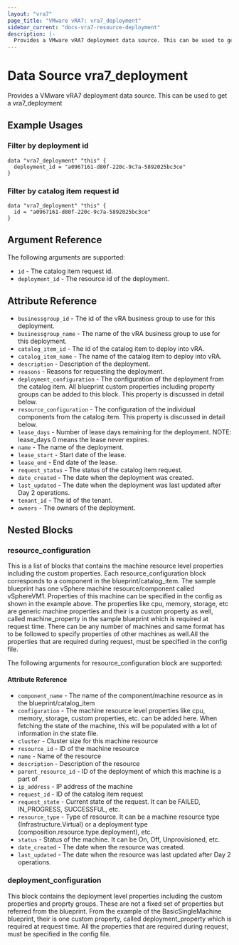 ```yaml
---
layout: "vra7"
page_title: "VMware vRA7: vra7_deployment"
sidebar_current: "docs-vra7-resource-deployment"
description: |-
  Provides a VMware vRA7 deployment data source. This can be used to get a vra7_deployment
---
```


# Data Source vra7\_deployment

Provides a VMware vRA7 deployment data source. This can be used to get a vra7_deployment

## Example Usages

### Filter by deployment id

```hcl
data "vra7_deployment" "this" {
  deployment_id = "a0967161-d80f-220c-9c7a-5892025bc3ce"
}
```
### Filter by catalog item request id

```hcl
data "vra7_deployment" "this" {
  id = "a0967161-d80f-220c-9c7a-5892025bc3ce"
}
```

## Argument Reference

The following arguments are supported:
* `id` - The catalog item request id.
* `deployment_id` - The resource id of the deployment. 

## Attribute Reference

* `businessgroup_id` - The id of the vRA business group to use for this deployment.
* `businessgroup_name` - The name of the vRA business group to use for this deployment.
* `catalog_item_id` - The id of the catalog item to deploy into vRA.
* `catalog_item_name` - The name of the catalog item to deploy into vRA.
* `description` - Description of the deployment.
* `reasons` - Reasons for requesting the deployment.
* `deployment_configuration` - The configuration of the deployment from the catalog item. All blueprint custom properties including property groups can be added to this block. This property is discussed in detail below.
* `resource_configuration` - The configuration of the individual components from the catalog item. This property is discussed in detail below.
* `lease_days` - Number of lease days remaining for the deployment. NOTE: lease_days 0 means the lease never expires.
* `name` - The name of the deployment.
* `lease_start` - Start date of the lease.
* `lease_end` - End date of the lease.
* `request_status` - The status of the catalog item request.
* `date_created` - The date when the deployment was created.
* `last_updated` - The date when the deployment was last updated after Day 2 operations.
* `tenant_id` - The id of the tenant.
* `owners` - The owners of the deployment.

## Nested Blocks

### resource_configuration ###

This is a list of blocks that contains the machine resource level properties including the custom properties. Each resource_configuration block corresponds to a component in the blueprint/catalog_item. The sample blueprint has one vSphere machine resource/component called vSphereVM1. Properties of this machine can be specified in the config as shown in the example above. The properties like cpu, memory, storage, etc are generic machine properties and their is a custom property as well, called machine_property in the sample blueprint which is required at request time. There can be any number of machines and same format has to be followed to specify properties of other machines as well.All the properties that are required during request, must be specified in the config file.

The following arguments for resource_configuration block are supported:

#### Attribute Reference

* `component_name` - The name of the component/machine resource as in the blueprint/catalog_item
* `configuration` - The machine resource level properties like cpu, memory, storage, custom properties, etc. can be added here. When fetching the state of the machine, this will be populated with a lot of information in the state file.
* `cluster` - Cluster size for this machine resource
* `resource_id` - ID of the machine resource
* `name` - Name of the resource
* `description` - Description of the resource
* `parent_resource_id` - ID of the deployment of which this machine is a part of
* `ip_address` - IP address of the machine
* `request_id` - ID of the catalog item request
* `request_state` - Current state of the request. It can be FAILED, IN_PROGRESS, SUCCESSFUL, etc.
* `resource_type` - Type of resource. It can be a machine resource type (Infrastructure.Virtual) or a deployment type (composition.resource.type.deployment), etc.
* `status` - Status of the machine. It can be On, Off, Unprovisioned, etc.
* `date_created` - The date when the resource was created.
* `last_updated` - The date when the resource was last updated after Day 2 operations. 


### deployment_configuration ###

This block contains the deployment level properties including the custom properties and proprty groups. These are not a fixed set of properties but referred from the blueprint. From the example of the BasicSingleMachine blueprint, their is one custom property, called deployment_property which is required at request time. All the properties that are required during request, must be specified in the config file.

